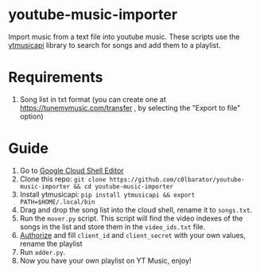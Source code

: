 # youtube-music-importer
Import music from a text file into youtube music. These scripts use the [ytmusicapi](https://github.com/sigma67/ytmusicapi) library to search for songs and add them to a playlist.
# Requirements
1. Song list in txt format (you can create one at https://tunemymusic.com/transfer , by selecting the "Export to file" option)
# Guide
1. Go to [Google Cloud Shell Editor](https://shell.cloud.google.com/?fromcloudshell=true&show=ide)
2. Clone this repo: `git clone https://github.com/c0lbarator/youtube-music-importer && cd youtube-music-importer`
3. Install ytmusicapi: `pip install ytmusicapi && export PATH=$HOME/.local/bin`
4. Drag and drop the song list into the cloud shell, rename it to `songs.txt`.
5. Run the `mover.py` script. This script will find the video indexes of the songs in the list and store them in the `video_ids.txt` file.
6. [Authorize](https://ytmusicapi.readthedocs.io/en/stable/setup/oauth.html) and fill `client_id` and `client_secret` with your own values, rename the playlist
7. Run `adder.py`.
8. Now you have your own playlist on YT Music, enjoy!
